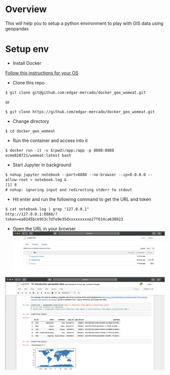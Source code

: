 # Overview
This will help you to setup a python environment to play with GIS data using geopandas

# Setup env

- Install Docker

[Follow this instructions for your OS](https://docs.docker.com/get-docker/)

- Clone this repo

```
$ git clone git@github.com:edgar-mercado/docker_geo_womeat.git
```

or

```
$ git clone https://github.com/edgar-mercado/docker_geo_womeat.git

```

- Change directory

```
$ cd docker_geo_womeat
```

- Run the container and access into it

```
$ docker run -it -v $(pwd)/app:/app -p 8888:8888 ecme820721/womeat:latest bash
```

- Start Jupyter in background

```
$ nohup jupyter notebook --port=8888 --no-browser --ip=0.0.0.0 --allow-root > notebook.log &
[1] 8
# nohup: ignoring input and redirecting stderr to stdout
```

- Hit enter and run the following command to get the URL and token

```
$ cat notebook.log | grep "127.0.0.1"
http://127.0.0.1:8888/?token=ea0245bce953c7dfe9e35dxxxxxxxxxe27f614ca638023
```

- Open the URL in your browser
![](img/screenshot.png)

![](img/screenshot2.png)
